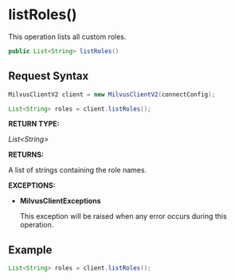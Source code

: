 # listRoles()

This operation lists all custom roles.

```java
public List<String> listRoles()
```

## Request Syntax

```java
MilvusClientV2 client = new MilvusClientV2(connectConfig);

List<String> roles = client.listRoles();
```

**RETURN TYPE:**

*List\<String\>*

**RETURNS:**

A list of strings containing the role names.

**EXCEPTIONS:**

- **MilvusClientExceptions**

    This exception will be raised when any error occurs during this operation.

## Example

```java
List<String> roles = client.listRoles();
```

